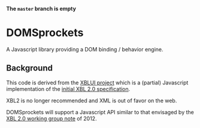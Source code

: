 **The `master` branch is empty**

DOMSprockets
============

A Javascript library providing a DOM binding / behavior engine.

Background
----------

This code is derived from the [XBLUI project](http://www.meekostuff.net/projects/XBLUI/) 
which is a (partial) Javascript implementation of the 
[initial XBL 2.0 specification](http://www.w3.org/TR/2007/CR-xbl-20070316/).

XBL2 is no longer recommended and XML is out of favor on the web. 

DOMSprockets will support a Javascript API similar to that envisaged by the [XBL 2.0 working group note](http://www.w3.org/TR/2012/NOTE-xbl-20120524/) of 2012. 

